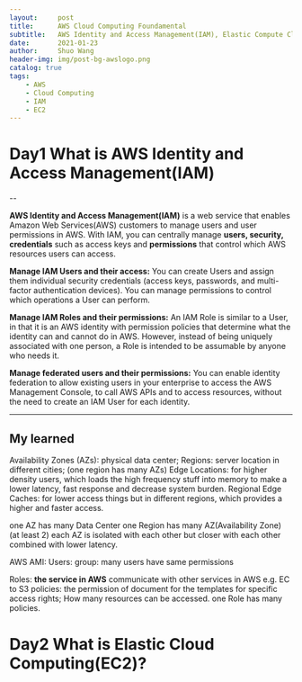 ```yaml
---
layout:     post
title:      AWS Cloud Computing Foundamental
subtitle:   AWS Identity and Access Management(IAM), Elastic Compute Cloud(EC2)
date:       2021-01-23
author:     Shuo Wang
header-img: img/post-bg-awslogo.png
catalog: true
tags:
    - AWS
    - Cloud Computing
    - IAM
    - EC2
---
```



# Day1 What is AWS Identity and Access Management(IAM)

--

**AWS Identity and Access Management(IAM)** is a web service that enables Amazon Web Services(AWS) customers to manage users and user permissions in AWS. With IAM, you can centrally manage **users, security, credentials** such as access keys and **permissions** that control which AWS resources users can access.

**Manage IAM Users and their access:**
You can create Users and assign them individual security credentials (access keys, passwords, and multi-factor authentication devices). You can manage permissions to control which operations a User can perform.

**Manage IAM Roles and their permissions:**
An IAM Role is similar to a User, in that it is an AWS identity with permission policies that determine what the identity can and cannot do in AWS. However, instead of being uniquely associated with one person, a Role is intended to be assumable by anyone who needs it.

**Manage federated users and their permissions:**
You can enable identity federation to allow existing users in your enterprise to access the AWS Management Console, to call AWS APIs and to access resources, without the need to create an IAM User for each identity.

---

## My learned

Availability Zones (AZs): physical data center;
Regions: server location in different cities; (one region has many AZs)
Edge Locations: for higher density users, which loads the high frequency stuff into memory to make a lower latency, fast response and decrease system burden.
Regional Edge Caches: for lower access things but in different regions, which provides a higher and faster access.

one AZ has many Data Center
one Region has many AZ(Availability Zone) (at least 2)
each AZ is isolated with each other but closer with each other combined with lower latency.

AWS AMI:
Users:
group: many users have same permissions

Roles: **the service in AWS** communicate with other services in AWS e.g. EC to S3
policies: the permission of document for the templates for specific access rights; How many resources can be accessed.
one Role has many policies.

# Day2 What is Elastic Cloud Computing(EC2)?
